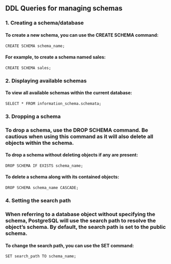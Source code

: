 ## DDL Queries for managing schemas

### 1. Creating a schema/database

#### To create a new schema, you can use the CREATE SCHEMA command:
```
CREATE SCHEMA schema_name;
```
#### For example, to create a schema named sales:
```
CREATE SCHEMA sales;
```
### 2. Displaying available schemas

#### To view all available schemas within the current database:
```
SELECT * FROM information_schema.schemata;
```
### 3. Dropping a schema

### To drop a schema, use the DROP SCHEMA command. Be cautious when using this command as it will also delete all objects within the schema.

#### To drop a schema without deleting objects if any are present:
```
DROP SCHEMA IF EXISTS schema_name;
```
#### To delete a schema along with its contained objects:
```
DROP SCHEMA schema_name CASCADE;
```
### 4. Setting the search path

### When referring to a database object without specifying the schema, PostgreSQL will use the search path to resolve the object’s schema. By default, the search path is set to the public schema.

#### To change the search path, you can use the SET command:
```
SET search_path TO schema_name;
```

